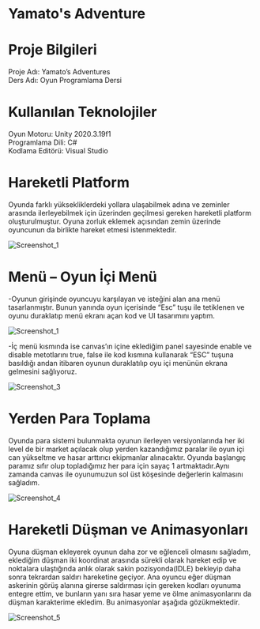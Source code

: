 # Yamato's Adventure

# Proje Bilgileri
Proje Adı: Yamato’s Adventures <br>
Ders Adı: Oyun Programlama Dersi

# Kullanılan Teknolojiler
Oyun Motoru: Unity 2020.3.19f1<br>
Programlama Dili: C#<br>
Kodlama Editörü: Visual Studio <br>

# Hareketli Platform
Oyunda farklı yüksekliklerdeki yollara ulaşabilmek adına ve  zeminler arasında ilerleyebilmek için üzerinden geçilmesi gereken hareketli platform oluşturulmuştur. Oyuna zorluk eklemek açısından zemin üzerinde oyuncunun da birlikte hareket etmesi istenmektedir.

![Screenshot_1](https://user-images.githubusercontent.com/61601855/160918659-13dd9cc1-5b20-49df-992f-74b89a0a41c6.jpg)

# Menü – Oyun İçi Menü
-Oyunun girişinde oyuncuyu karşılayan ve isteğini alan ana menü tasarlanmıştır. Bunun yanında oyun içerisinde “Esc” tuşu ile tetiklenen ve oyunu duraklatıp menü ekranı açan kod ve UI tasarımını yaptım. 

![Screenshot_1](https://user-images.githubusercontent.com/61601855/160918816-c86d6d20-4037-4a88-9124-c21f4a7a5c2e.png)

-İç menü kısmında ise canvas’ın içine eklediğim panel sayesinde enable ve disable metotlarını true, false ile kod kısmına kullanarak “ESC” tuşuna basıldığı andan itibaren oyunun duraklatılıp oyu içi menünün ekrana gelmesini sağlıyoruz.

![Screenshot_3](https://user-images.githubusercontent.com/61601855/160919083-fed607ba-728e-4aa2-bb7b-3728fc9cc813.png)

# Yerden Para Toplama
Oyunda para sistemi bulunmakta oyunun ilerleyen versiyonlarında her iki level de bir market açılacak olup yerden kazandığımız paralar ile oyun içi can yükseltme ve  hasar arttırıcı ekipmanlar alınacaktır. Oyunda başlangıç paramız sıfır olup topladığımız her para için sayaç 1 artmaktadır.Aynı zamanda canvas ile oyunumuzun sol üst köşesinde değerlerin kalmasını sağladım.

![Screenshot_4](https://user-images.githubusercontent.com/61601855/160919227-c6bfb903-1d97-4b92-8a0e-1a6176ef5903.png)

# Hareketli Düşman ve Animasyonları
Oyuna düşman ekleyerek oyunun daha zor ve eğlenceli olmasını sağladım, eklediğim düşman iki koordinat arasında sürekli olarak hareket edip ve noktalara ulaştığında anlık olarak sakin pozisyonda(IDLE) bekleyip daha sonra tekrardan saldırı hareketine geçiyor.
Ana oyuncu eğer düşman askerinin görüş alanına girerse saldırması için gereken kodları oyunuma entegre ettim, ve bunların yanı sıra hasar yeme ve ölme animasyonlarını da düşman karakterime ekledim.
Bu animasyonlar aşağıda gözükmektedir.

![Screenshot_5](https://user-images.githubusercontent.com/61601855/160919434-71d75ed5-0f27-42ce-b7a4-cce4ad9ee011.png)
